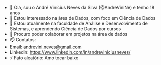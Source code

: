 - 👋 Olá, sou o André Vinícius Neves da Silva (@AndreViniNe) e tenho 18 anos
- 👀 Estou interessado na área de Dados, com foco em Ciência de Dados
- 🌱 Estou atualmente na faculdade de Análise e Desenvolvimento de Sistemas, e aprendendo Ciência de Dados por cursos
- 💞️ Procuro poder colaborar em projetos na área de dados
- 📫 Contatos:
-   Email: andrevini.neves@gmail.com
-   Linkedin: https://www.linkedin.com/in/andreviniciusneves/
- ⚡ Fato aleatório: Amo tocar baixo
